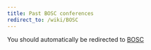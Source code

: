 ```yaml
---
title: Past BOSC conferences
redirect_to: /wiki/BOSC
---
```


You should automatically be redirected to [BOSC](/wiki/BOSC)

